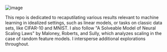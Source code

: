 ![image](https://github.com/user-attachments/assets/553d5c34-9981-4cb3-8113-d8a664e28a13)


This repo is dedicated to recaputilating various results relevant to machine learning in idealized settings, such as linear models, or tasks on classic data sets, like CIFAR-10 and MNIST.
I also follow "A Solveable Model of Neural Scaling Laws" by Maloney, Roberts, and Sully, which analyzes scaling in the case of random feature models. I intersperse additional explorations throughout.
